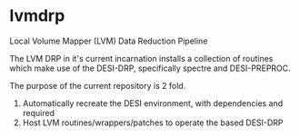 # lvmdrp
Local Volume Mapper (LVM) Data Reduction Pipeline

The LVM DRP in it's current incarnation installs a collection of routines which make use of the DESI-DRP, specifically spectre and DESI-PREPROC.

The purpose of the current repository is 2 fold. 

1. Automatically recreate the DESI environment, with dependencies and required  
2. Host LVM routines/wrappers/patches to operate the based DESI-DRP
